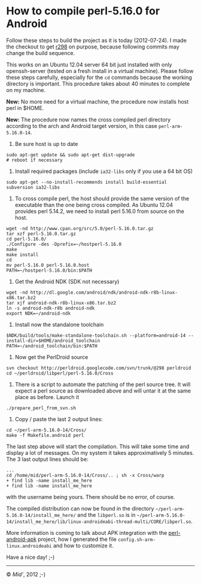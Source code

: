 # How to compile perl-5.16.0 for Android #

Follow these steps to build the project as it is today (2012-07-24). I made the checkout to get [r298](https://code.google.com/p/perldroid/source/detail?r=298) on purpose, because following commits may change the build sequence.

This works on an Ubuntu 12.04 server 64 bit just installed with only openssh-server (tested on a fresh install in a virtual machine). Please follow these steps carefully, especially for the `cd` commands because the working directory is important. This procedure takes about 40 minutes to complete on my machine.

**New:** No more need for a virtual machine, the procedure now installs host perl in $HOME.

**New:** The procedure now names the cross compiled perl directory according to the arch and Android target version, in this case `perl-arm-5.16.0-14`.

  1. Be sure host is up to date
```
sudo apt-get update && sudo apt-get dist-upgrade
# reboot if necessary
```
  1. Install required packages (include `ia32-libs` only if you use a 64 bit OS)
```
sudo apt-get --no-install-recommends install build-essential subversion ia32-libs
```
  1. To cross compile perl, the host should provide the same version of the executable than the one being cross compiled. As Ubuntu 12.04 provides perl 5.14.2, we need to install perl 5.16.0 from source on the host.
```
wget -nd http://www.cpan.org/src/5.0/perl-5.16.0.tar.gz
tar xzf perl-5.16.0.tar.gz
cd perl-5.16.0/
./Configure -des -Dprefix=~/hostperl-5.16.0
make
make install
cd
mv perl-5.16.0 perl-5.16.0.host
PATH=~/hostperl-5.16.0/bin:$PATH
```
  1. Get the Android NDK (SDK not necessary)
```
wget -nd http://dl.google.com/android/ndk/android-ndk-r8b-linux-x86.tar.bz2
tar xjf android-ndk-r8b-linux-x86.tar.bz2
ln -s android-ndk-r8b android-ndk
export NDK=~/android-ndk
```
  1. Install now the standalone toolchain
```
$NDK/build/tools/make-standalone-toolchain.sh --platform=android-14 --install-dir=$HOME/android_toolchain
PATH=~/android_toolchain/bin:$PATH
```
  1. Now get the PerlDroid source
```
svn checkout http://perldroid.googlecode.com/svn/trunk/@298 perldroid
cd ~/perldroid/libperl/perl-5.16.0/Cross
```
  1. There is a script to automate the patching of the perl source tree. It will expect a perl source as downloaded above and will untar it at the same place as before. Launch it
```
./prepare_perl_from_svn.sh
```
  1. Copy / paste the last 2 output lines:
```
cd ~/perl-arm-5.16.0-14/Cross/
make -f Makefile.android perl
```
The last step above will start the compilation. This will take some time and display a lot of messages. On my system it takes approximatively 5 minutes. The 3 last output lines should be:
```
...
cd /home/mid/perl-arm-5.16.0-14/Cross/.. ; sh -x Cross/warp
+ find lib -name install_me_here
+ find lib -name install_me_here
```
with the username being yours. There should be no error, of course.

The compiled distribution can now be found in the directory `~/perl-arm-5.16.0-14/install_me_here/` and the `libperl.so` is in `~/perl-arm-5.16.0-14/install_me_here/lib/linux-androideabi-thread-multi/CORE/libperl.so`.

More information is coming to talk about APK integration with the [perl-android-apk](http://code.google.com/p/perl-android-apk/) project, how I generated the file `config.sh-arm-linux.androideabi` and how to customize it.

Have a nice day! ;-)

---

© _Mid'_, 2012 ;-)